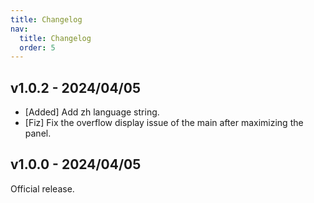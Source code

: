 ```yaml
---
title: Changelog
nav:
  title: Changelog
  order: 5
---
```


## v1.0.2 - 2024/04/05

* [Added] Add zh language string.
* [Fiz] Fix the overflow display issue of the main after maximizing the panel.

## v1.0.0 - 2024/04/05

Official release.
